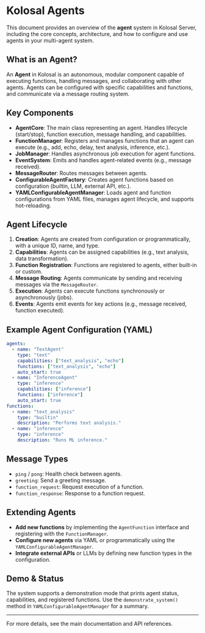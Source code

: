 # Kolosal Agents

This document provides an overview of the **agent** system in Kolosal Server, including the core concepts, architecture, and how to configure and use agents in your multi-agent system.

## What is an Agent?

An **Agent** in Kolosal is an autonomous, modular component capable of executing functions, handling messages, and collaborating with other agents. Agents can be configured with specific capabilities and functions, and communicate via a message routing system.

## Key Components

- **AgentCore**: The main class representing an agent. Handles lifecycle (start/stop), function execution, message handling, and capabilities.
- **FunctionManager**: Registers and manages functions that an agent can execute (e.g., add, echo, delay, text analysis, inference, etc.).
- **JobManager**: Handles asynchronous job execution for agent functions.
- **EventSystem**: Emits and handles agent-related events (e.g., message received).
- **MessageRouter**: Routes messages between agents.
- **ConfigurableAgentFactory**: Creates agent functions based on configuration (builtin, LLM, external API, etc.).
- **YAMLConfigurableAgentManager**: Loads agent and function configurations from YAML files, manages agent lifecycle, and supports hot-reloading.

## Agent Lifecycle

1. **Creation**: Agents are created from configuration or programmatically, with a unique ID, name, and type.
2. **Capabilities**: Agents can be assigned capabilities (e.g., text analysis, data transformation).
3. **Function Registration**: Functions are registered to agents, either built-in or custom.
4. **Message Routing**: Agents communicate by sending and receiving messages via the `MessageRouter`.
5. **Execution**: Agents can execute functions synchronously or asynchronously (jobs).
6. **Events**: Agents emit events for key actions (e.g., message received, function executed).

## Example Agent Configuration (YAML)

```yaml
agents:
  - name: "TextAgent"
    type: "text"
    capabilities: ["text_analysis", "echo"]
    functions: ["text_analysis", "echo"]
    auto_start: true
  - name: "InferenceAgent"
    type: "inference"
    capabilities: ["inference"]
    functions: ["inference"]
    auto_start: true
functions:
  - name: "text_analysis"
    type: "builtin"
    description: "Performs text analysis."
  - name: "inference"
    type: "inference"
    description: "Runs ML inference."
```

## Message Types

- `ping` / `pong`: Health check between agents.
- `greeting`: Send a greeting message.
- `function_request`: Request execution of a function.
- `function_response`: Response to a function request.

## Extending Agents

- **Add new functions** by implementing the `AgentFunction` interface and registering with the `FunctionManager`.
- **Configure new agents** via YAML or programmatically using the `YAMLConfigurableAgentManager`.
- **Integrate external APIs** or LLMs by defining new function types in the configuration.

## Demo & Status

The system supports a demonstration mode that prints agent status, capabilities, and registered functions. Use the `demonstrate_system()` method in `YAMLConfigurableAgentManager` for a summary.

---

For more details, see the main documentation and API references.
